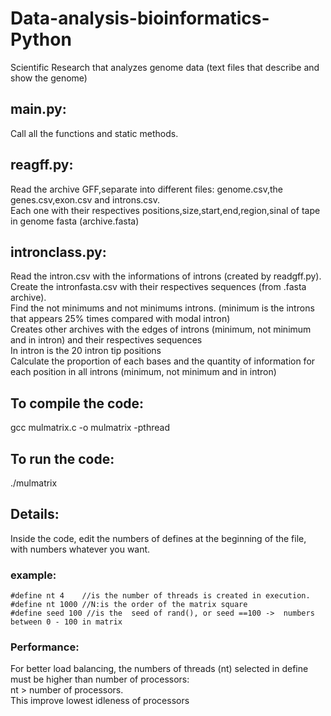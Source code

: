 # Data-analysis-bioinformatics-Python
Scientific Research that analyzes genome data (text files that describe and show the genome) 

## main.py:
Call all the functions and static methods.

## reagff.py:
Read the archive GFF,separate into different files: genome.csv,the genes.csv,exon.csv and introns.csv.<br/>
Each one with their respectives positions,size,start,end,region,sinal of tape  in genome fasta (archive.fasta)

## intronclass.py:
Read the intron.csv with the informations of introns (created by readgff.py).<br/>
Create the intronfasta.csv with their respectives sequences (from .fasta archive).<br/>
Find the not minimums and not minimums introns. (minimum  is the introns that appears 25% times compared with modal intron) <br/>
Creates other archives with the edges of introns (minimum, not minimum and  in intron) and their respectives sequences<br/>
In intron is the 20 intron tip positions<br/>
Calculate the proportion of each bases and the quantity of information for each position in all introns (minimum, not minimum and in intron)<br/>



## To compile the code:
gcc mulmatrix.c -o mulmatrix -pthread<br/>

## To run the code:
./mulmatrix<br/>

## Details:
Inside the code, edit the numbers of defines at the beginning of the file, with numbers whatever you want.<br/>

### example:<br/>
```
#define nt 4    //is the number of threads is created in execution.
#define nt 1000 //N:is the order of the matrix square
#define seed 100 //is the  seed of rand(), or seed ==100 ->  numbers between 0 - 100 in matrix
```

### Performance:<br/>
For better load balancing, the numbers of threads (nt) selected in define must be higher than number of processors:<br/> nt > number of processors.<br/>
This improve lowest idleness of processors<br/>
